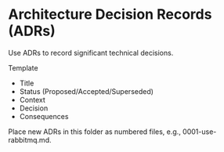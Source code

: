 # Architecture Decision Records (ADRs)

Use ADRs to record significant technical decisions.

Template
- Title
- Status (Proposed/Accepted/Superseded)
- Context
- Decision
- Consequences

Place new ADRs in this folder as numbered files, e.g., 0001-use-rabbitmq.md.